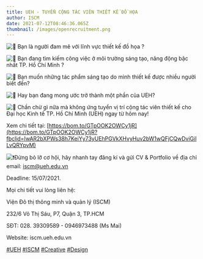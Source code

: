 ```yaml
---
title: UEH - TUYỂN CỘNG TÁC VIÊN THIẾT KẾ ĐỒ HỌA
author: ISCM
date: 2021-07-12T08:46:36.065Z
thumbnail: /images/openrecruitment.png
---
```

<!--StartFragment-->

![🔰](https://static.xx.fbcdn.net/images/emoji.php/v9/tc3/1.5/16/1f530.png) Bạn là người đam mê với lĩnh vực thiết kế đồ họa ?

![🔰](https://static.xx.fbcdn.net/images/emoji.php/v9/tc3/1.5/16/1f530.png) Bạn đang tìm kiếm công việc ở môi trường sáng tạo, năng động bậc nhất TP. Hồ Chí Minh ?

![🔰](https://static.xx.fbcdn.net/images/emoji.php/v9/tc3/1.5/16/1f530.png) Bạn muốn những tác phẩm sáng tạo do mình thiết kế được nhiều người biết đến?

![🔰](https://static.xx.fbcdn.net/images/emoji.php/v9/tc3/1.5/16/1f530.png) Hay bạn đang mong ước trở thành một phần của UEH?

![🤟](https://static.xx.fbcdn.net/images/emoji.php/v9/tbf/1.5/16/1f91f.png) Chần chừ gì nữa mà không ứng tuyển vị trí cộng tác viên thiết kế cho Đại học Kinh tế TP. Hồ Chí Minh (UEH) ngay từ hôm nay!

Xem chi tiết tại: [](https://bitly.com.vn/h3d1xe?fbclid=IwAR1DZ3NPH948_YzC2fuNAqdSglaCKanlOT160RekceOvbKJq7PLG37xPG8Q)<!--StartFragment-->[https://bom.to/GTpOOK2OWCy1jR](https://bom.to/GTpOOK2OWCy1jR?fbclid=IwAR2bXPWs38h7KeiYy73yUEhPGVkXHvyHuv2bW1wQFjCQwDviGilLvQRYpvM)

<!--EndFragment-->

![❗️](https://static.xx.fbcdn.net/images/emoji.php/v9/td7/1.5/16/2757.png)Đừng bỏ lỡ cơ hội, hãy nhanh tay đăng kí và gửi CV & Portfolio về địa chỉ email: iscm@ueh.edu.vn

Deadline: 15/07/2021.

Mọi chi tiết vui lòng liên hệ:

Viện Đô thị thông minh và quản lý (ISCM)

232/6 Võ Thị Sáu, P7, Quận 3, TP.HCM

SĐT: 028. 39309589 - 0946973488 (Ms Mai)

Website: iscm.ueh.edu.vn

[\#UEH](https://www.facebook.com/hashtag/ueh?__eep__=6&__cft__[0]=AZXTpGK3cA_wWgcjLlscIVt3ftGD821q29uAfCZRwMohczjVIUR-9RT6t9L8gaeIGYSzgzrVOTPGG1kJitJnucmwIXenosqoQWm3CSeIlqntU2oE6EQae9ub9Qz6S5Pydu7kU40wMJemBqT153ovuaL7atDbfatE3RxFiMqV7j_7Yw&__tn__=*NK-R) [\#ISCM](https://www.facebook.com/hashtag/iscm?__eep__=6&__cft__[0]=AZXTpGK3cA_wWgcjLlscIVt3ftGD821q29uAfCZRwMohczjVIUR-9RT6t9L8gaeIGYSzgzrVOTPGG1kJitJnucmwIXenosqoQWm3CSeIlqntU2oE6EQae9ub9Qz6S5Pydu7kU40wMJemBqT153ovuaL7atDbfatE3RxFiMqV7j_7Yw&__tn__=*NK-R) [\#Creative](https://www.facebook.com/hashtag/creative?__eep__=6&__cft__[0]=AZXTpGK3cA_wWgcjLlscIVt3ftGD821q29uAfCZRwMohczjVIUR-9RT6t9L8gaeIGYSzgzrVOTPGG1kJitJnucmwIXenosqoQWm3CSeIlqntU2oE6EQae9ub9Qz6S5Pydu7kU40wMJemBqT153ovuaL7atDbfatE3RxFiMqV7j_7Yw&__tn__=*NK-R) [\#Design](https://www.facebook.com/hashtag/design?__eep__=6&__cft__[0]=AZXTpGK3cA_wWgcjLlscIVt3ftGD821q29uAfCZRwMohczjVIUR-9RT6t9L8gaeIGYSzgzrVOTPGG1kJitJnucmwIXenosqoQWm3CSeIlqntU2oE6EQae9ub9Qz6S5Pydu7kU40wMJemBqT153ovuaL7atDbfatE3RxFiMqV7j_7Yw&__tn__=*NK-R)

<!--EndFragment-->
